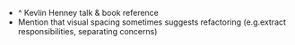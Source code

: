 * ^ Kevlin Henney talk & book reference
* Mention that visual spacing sometimes suggests refactoring (e.g.extract responsibilities, separating concerns)